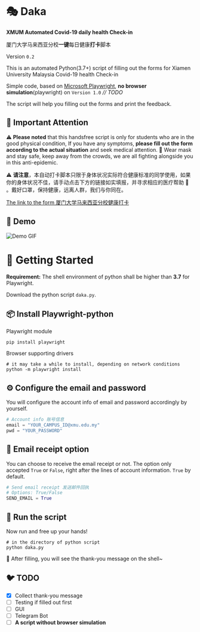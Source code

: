 # :performing_arts: Daka

**XMUM Automated Covid-19 daily health Check-in**

厦门大学马来西亚分校**一键**每日健康**打卡**脚本

Version `0.2`

This is an automated Python(3.7+) script of filling out the forms for Xiamen University Malaysia Covid-19 health Check-in

Simple code, based on [Microsoft Playwright](https://github.com/microsoft/playwright-python), **no browser simulation**(playwright) on `Version 1.0` _// TODO_

The script will help you filling out the forms and print the feedback.

## :face_with_thermometer: Important Attention

:warning: **Please noted** that this handsfree script is only for students who are in the good physical condition, If you have any symptoms, **please fill out the form according to the actual situation** and seek medical attention. :hospital: Wear mask and stay safe, keep away from the crowds, we are all fighting alongside you in this anti-epidemic.

:warning: **请注意**，本自动打卡脚本只限于身体状况实际符合健康标准的同学使用，如果你的身体状况不佳，请手动点击下方的链接如实填报，并寻求相应的医疗帮助 :hospital: 。戴好口罩，保持健康，远离人群，我们与你同在。

[The link to the form 厦门大学马来西亚分校健康打卡](https://forms.office.com/Pages/ResponsePage.aspx?id=00dqnpUnl0ueUnixBgYp8Stmu_7GloVGt3cAK35kmChUMkU5QzRHV1kxQlpCN0dIQk9NSUdEWUQ3WC4u)

## 🦕 Demo

![Demo GIF](static/demo.gif)

# :beers: Getting Started

**Requirement:** The shell environment of python shall be higher than **3.7** for Playwright.

Download the python script `daka.py`.

## :package: Install Playwright-python

Playwright module

```shell
pip install playwright
```

Browser supporting drivers

```shell
# it may take a while to install, depending on network conditions
python -m playwright install
```

## :gear: Configure the email and password

You will configure the account info of email and password accordingly by yourself.

```python
# Account info 账号信息
email = "YOUR_CAMPUS_ID@xmu.edu.my"
pwd = "YOUR_PASSWORD"
```

## :ticket: Email receipt option

You can choose to receive the email receipt or not.
The option only accepted `True` or `False`, right after the lines of account information. `True` by default.

```python
# Send email receipt 发送邮件回执
# Options: True/False
SEND_EMAIL = True
```

## :shell: Run the script

Now run and free up your hands!

```shell
# in the directory of python script
python daka.py
```

:taco: After filling, you will see the thank-you message on the shell~

## :bird: TODO

- [x] Collect thank-you message
- [ ] Testing if filled out first
- [ ] GUI
- [ ] Telegram Bot
- [ ] **A script without browser simulation**

